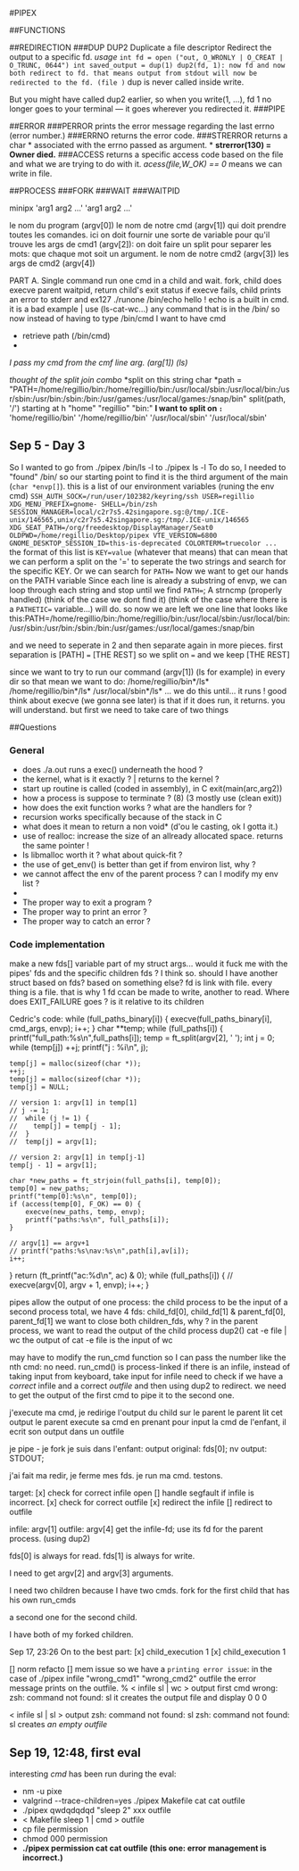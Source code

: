 #PIPEX 

##FUNCTIONS


##REDIRECTION
###DUP DUP2
Duplicate a file descriptor
Redirect the output to a specific fd.
*usage*
`int fd = open ("out, O_WRONLY | O_CREAT | O_TRUNC, 0644")
int saved_output = dup(1)
dup2(fd, 1): now fd and now both redirect to fd. that means output from
stdout will now be redirected to the fd. (file )`
dup is never called inside write.

But you might have called dup2 earlier, so when you write(1, …), fd 1 no longer goes to your terminal — it goes wherever you redirected it.
###PIPE


##ERROR
###PERROR
prints the error message regarding the last errno (error number.)
###ERRNO
returns the error code.
###STRERROR
returns a char * associated with the errno passed as argument. *
**strerror(130) = Owner died.**
###ACCESS
returns a specific access code based on the file and what we are
trying to do with it. 
*acess(file,W_OK) == 0* means we can write in file.

##PROCESS
###FORK
###WAIT
###WAITPID

minipx <cmd1> 'arg1 arg2 ...' <cmd2> 'arg1 arg2 ...'

le nom du program (argv[0])
le nom de notre cmd (argv[1]) 
	qui doit prendre toutes les comandes.
	ici on doit fournir une sorte de variable pour qu'il trouve
les args de cmd1 (argv[2]): on doit faire un split pour separer les mots: que chaque mot soit un argument.
le nom de notre cmd2 (argv[3])
les args de cmd2 (argv[4])

PART A. Single command
run one cmd in a child and wait.
	fork, child does execve
	parent waitpid, return child's exit status
	if execve fails, child prints an error to stderr and ex127
./runone /bin/echo hello
! echo is a built in cmd. it is a bad example | use (ls-cat-wc...) any command that is in the /bin/ 
so now instead of having to type /bin/cmd
I want to have cmd

- retrieve path (/bin/cmd)
- 
*I pass my cmd from the cmf line arg. (arg[1]) (ls)*

*thought of the split join combo*
*split on this string 
char *path = "PATH=/home/regillio/bin:/home/regillio/bin:/usr/local/sbin:/usr/local/bin:/usr/sbin:/usr/bin:/sbin:/bin:/usr/games:/usr/local/games:/snap/bin"
split(path, '/') starting at h
"home" "regillio" "bin:"
**I want to split on `:`**
'home/regillio/bin'
'/home/regillio/bin'
'/usr/local/sbin'
'/usr/local/sbin'

Sep 5 - Day 3
-
So I wanted to go from ./pipex /bin/ls -l to ./pipex ls -l
To do so, I needed to "found" /bin/
so our starting point to find it is the third argument of the main (`char *envp[]`). this is a list of our environment variables (runing the env cmd)
`SSH_AUTH_SOCK=/run/user/102382/keyring/ssh
USER=regillio
XDG_MENU_PREFIX=gnome-
SHELL=/bin/zsh
SESSION_MANAGER=local/c2r7s5.42singapore.sg:@/tmp/.ICE-unix/146565,unix/c2r7s5.42singapore.sg:/tmp/.ICE-unix/146565
XDG_SEAT_PATH=/org/freedesktop/DisplayManager/Seat0
OLDPWD=/home/regillio/Desktop/pipex
VTE_VERSION=6800
GNOME_DESKTOP_SESSION_ID=this-is-deprecated
COLORTERM=truecolor
...`
the format of this list is `KEY=value` (whatever that means)
that can mean that we can perform a split on the '=' to seperate the two strings and search for the specific KEY. Or we can search for `PATH=`
Now we want to get our hands on the PATH variable
Since each line is already a substring of envp, we can loop through each string and stop until we find `PATH=`;
A strncmp (properly handled) (think of the case we dont find it) (think of the case where there is a `PATHETIC=` variable...) will do.
so now we are left we one line that looks like this:PATH=/home/regillio/bin:/home/regillio/bin:/usr/local/sbin:/usr/local/bin:/usr/sbin:/usr/bin:/sbin:/bin:/usr/games:/usr/local/games:/snap/bin

and we need to seperate in 2 and then separate again in more pieces.
first separation is [PATH] `=` [THE REST]
so we split on `=`
and we keep [THE REST]

since we want to try to run our command (argv[1]) (ls for example) in every dir
so that mean we want to do:
/home/regillio/bin*/ls*
/home/regillio/bin*/ls*
/usr/local/sbin*/ls*
...
we do this until... it runs ! good think about execve (we gonna see later) is that if it does run, it returns. you will understand.
but first we need to take care of two things

##Questions

### General
- does ./a.out runs a exec() underneath the hood ?
- the kernel, what is it exactly ? | returns to the kernel ?
- start up routine is called (coded in assembly), in C exit(main(arc,arg2))
- how a process is suppose to terminate ? (8) (3 mostly use (clean exit))
- how does the exit function works ? what are the handlers for ?
- recursion works specifically because of the stack in C
- what does it mean to return a non void* (d'ou le casting, ok I gotta it.)
- use of realloc: increase the size of an allready allocated space. returns the same pointer !
- Is libmalloc worth it ? what about quick-fit ?
- the use of get_env() is better than get if from environ list, why ?
- we cannot affect the env of the parent process ? can I modify my env list ?
-
- The proper way to exit a program ?
- The proper way to print an error ?
- The proper way to catch an error ?

### Code implementation
make a new fds[] variable part of my struct args...
would it fuck me with the pipes' fds and the specific children fds ? I think so.
should I have another struct based on fds?
based on something else?
fd is link with file. every thing is a file. that is why 1 fd ccan be made to write, another to read.
Where does EXIT_FAILURE goes ? is it relative to its children



Cedric's code:
while (full_paths_binary[i])
{
    execve(full_paths_binary[i], cmd_args, envp);
    i++;
}
char **temp;
while (full_paths[i]) 
{
    printf("full_path:%s\n",full_paths[i]);
    temp = ft_split(argv[2], ' ');
    int j = 0;
    while (temp[j])
        ++j;
    printf("j : %i\n", j);

    temp[j] = malloc(sizeof(char *));
    ++j;
    temp[j] = malloc(sizeof(char *));
    temp[j] = NULL;

    // version 1: argv[1] in temp[1]
    // j -= 1;
    //  while (j != 1) {
    //    temp[j] = temp[j - 1];
    //  }
    //  temp[j] = argv[1];

    // version 2: argv[1] in temp[j-1]
    temp[j - 1] = argv[1];

    char *new_paths = ft_strjoin(full_paths[i], temp[0]);
    temp[0] = new_paths;
    printf("temp[0]:%s\n", temp[0]);
    if (access(temp[0], F_OK) == 0) {
        execve(new_paths, temp, envp);
        printf("paths:%s\n", full_paths[i]);
    }

    // argv[1] == argv+1
    // printf("paths:%s\nav:%s\n",path[i],av[i]);
    i++;
}
return (ft_printf("ac:%d\n", ac) & 0);
while (full_paths[i]) {
    // execve(argv[0], argv + 1, envp);
    i++;
}


pipes allow the output of one process: the child process to be the input of a second process
total, we have 4 fds: child_fd[0], child_fd[1] & parent_fd[0], parent_fd[1]
we want to close both children_fds, why ?
in the parent process, we want to read the output of the child process
dup2()
cat -e file | wc 
the output of cat -e file is the input of wc

may have to modify the run_cmd function so I can pass the number like the nth cmd: no need. run_cmd() is process-linked 
if there is an infile, instead of taking input from keyboard, take input for infile 
need to check if we have a *correct* infile and a correct *outfile* and then using dup2 to redirect. we need to get the output of the first cmd to pipe it to the second one.

j'execute ma cmd, je redirige l'output du child sur le parent
le parent lit cet output
le parent execute sa cmd en prenant pour input la cmd de l'enfant, il ecrit son output dans un outfile

je pipe - je fork
je suis dans l'enfant: output original: fds[0]; nv output: STDOUT;

j'ai fait ma redir, je ferme mes fds.
je run ma cmd. testons.

target:
[x] check for correct infile open
[]  handle segfault if infile is incorrect.
[x] check for correct outfile
[x] redirect the infile
[] redirect to outfile

infile: argv[1]
outfile: argv[4]
get the infile-fd; use its fd for the parent process. (using dup2)

fds[0] is always for read.
fds[1] is always for write.

I need to get argv[2] and argv[3] arguments.

I need two children because I have two cmds.
fork for the first child that has his own run_cmds

a second one for the second child.

I have both of my forked children. 

Sep 17, 23:26
On to the best part:
[x] child_execution 1
[x] child_execution 1

[] norm refacto
[] mem issue 
so we have a `printing error issue`: in the case of
./pipex infile "wrong_cmd1" "wrong_cmd2" outfile
the error message prints on the outfile.
 % < infile sl | wc > output
first cmd wrong: zsh: command not found: sl
it creates the output file and display 0    0   0

< infile sl | sl > output
zsh: command not found: sl
zsh: command not found: sl
creates *an empty *outfile**


Sep 19, 12:48, first eval
-
interesting *cmd* has been run during the eval:
- nm -u pixe 
- valgrind --trace-children=yes ./pipex Makefile cat cat outfile
- ./pipex qwdqdqdqd "sleep 2" xxx outfile
- < Makefile sleep 1 | cmd > outfile
- cp file permission
- chmod 000 permission
- **./pipex permission cat cat outfile (this one: error management is incorrect.)**
